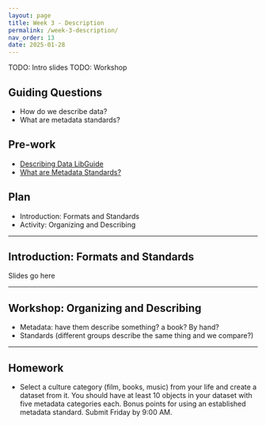 ```yaml
---
layout: page
title: Week 3 - Description
permalink: /week-3-description/
nav_order: 13
date: 2025-01-28
---
```


TODO: Intro slides
TODO: Workshop

## Guiding Questions

* How do we describe data?
* What are metadata standards?

## Pre-work

* [Describing Data LibGuide](https://guides.lib.uci.edu/datamanagement/describe)
* [What are Metadata Standards?](https://www.dcc.ac.uk/guidance/briefing-papers/standards-watch-papers/what-are-metadata-standards)

## Plan

* Introduction: Formats and Standards
* Activity: Organizing and Describing

---
## Introduction: Formats and Standards
Slides go here

---
## Workshop: Organizing and Describing

* Metadata: have them describe something? a book? By hand?
* Standards
(different groups describe the same thing and we compare?)

---
## Homework

* Select a culture category (film, books, music) from your life and create a dataset from it. You should have at least 10 objects in your dataset with five metadata categories each. Bonus points for using an established metadata standard. Submit Friday by 9:00 AM.